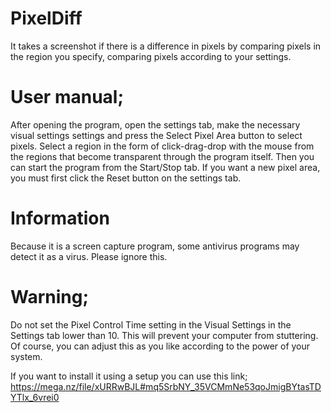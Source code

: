 # PixelDiff
It takes a screenshot if there is a difference in pixels by comparing pixels in the region you specify, comparing pixels according to your settings.

# User manual;
After opening the program, open the settings tab, make the necessary visual settings settings and press the Select Pixel Area button to select pixels.
Select a region in the form of click-drag-drop with the mouse from the regions that become transparent through the program itself.
Then you can start the program from the Start/Stop tab.
If you want a new pixel area, you must first click the Reset button on the settings tab.


# Information
Because it is a screen capture program, some antivirus programs may detect it as a virus. Please ignore this.



# Warning;
Do not set the Pixel Control Time setting in the Visual Settings in the Settings tab lower than 10.
This will prevent your computer from stuttering.
Of course, you can adjust this as you like according to the power of your system.

If you want to install it using a setup you can use this link;
https://mega.nz/file/xURRwBJL#mq5SrbNY_35VCMmNe53qoJmigBYtasTDYTlx_6vrei0
